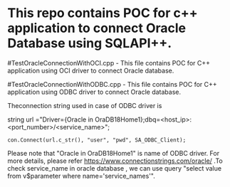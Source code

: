 # This repo contains POC for c++ application to connect Oracle Database using SQLAPI++.

#TestOracleConnectionWithOCI.cpp  - This file contains POC for C++ application using OCI driver to connect Oracle database.

#TestOracleConnectionWithODBC.cpp - This file contains POC for C++ application using ODBC driver to connect Oracle database.

Theconnection string used in case of ODBC driver is

   string url ="Driver={Oracle in OraDB18Home1};dbq=<host_ip>:<port_number>/<service_name>";
   
    con.Connect(url.c_str(), "user", "pwd", SA_ODBC_Client);
  Please note that "Oracle in OraDB18Home1" is name of ODBC driver. For more details, please refer https://www.connectionstrings.com/oracle/ .To check service_name in oracle database , we can use query "select value from v$parameter where name='service_names'".
